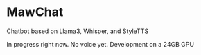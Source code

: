 # MawChat
Chatbot based on Llama3, Whisper, and StyleTTS

In progress right now. No voice yet. Development on a 24GB GPU
